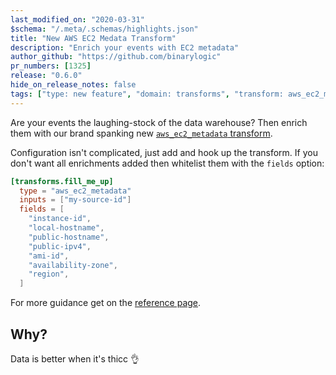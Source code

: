 ```yaml
---
last_modified_on: "2020-03-31"
$schema: "/.meta/.schemas/highlights.json"
title: "New AWS EC2 Medata Transform"
description: "Enrich your events with EC2 metadata"
author_github: "https://github.com/binarylogic"
pr_numbers: [1325]
release: "0.6.0"
hide_on_release_notes: false
tags: ["type: new feature", "domain: transforms", "transform: aws_ec2_metadata"]
---
```


Are your events the laughing-stock of the data warehouse? Then enrich them with
our brand spanking new [`aws_ec2_metadata` transform][docs.transforms.aws_ec2_metadata].

<!--truncate-->

Configuration isn't complicated, just add and hook up the transform. If you
don't want all enrichments added then whitelist them with the `fields` option:

```toml
[transforms.fill_me_up]
  type = "aws_ec2_metadata"
  inputs = ["my-source-id"]
  fields = [
    "instance-id",
    "local-hostname",
    "public-hostname",
    "public-ipv4",
    "ami-id",
    "availability-zone",
    "region",
  ]
```

For more guidance get on the [reference page][docs.transforms.aws_ec2_metadata].

## Why?

Data is better when it's thicc 👌

[docs.transforms.aws_ec2_metadata]: /docs/reference/transforms/aws_ec2_metadata/

